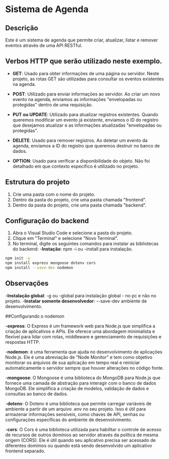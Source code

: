 # Sistema de Agenda

## Descrição

Este é um sistema de agenda que permite criar, atualizar, listar e remover eventos através de uma API RESTful.

## Verbos HTTP que serão utilizado neste exemplo.

- **GET**: Usado para obter informações de uma página ou servidor. Neste projeto, as rotas GET são utilizadas para consultar os eventos existentes na agenda.

- **POST**: Utilizado para enviar informações ao servidor. Ao criar um novo evento na agenda, enviamos as informações "envelopadas ou protegidas" dentro de uma requisição.

- **PUT ou UPDATE**: Utilizado para atualizar registros existentes. Quando queremos modificar um evento já existente, enviamos o ID do registro que desejamos atualizar e as informações atualizadas "envelopadas ou protegidas".

- **DELETE**: Usado para remover registros. Ao deletar um evento da agenda, enviamos a ID do registro que queremos destruir no banco de dados.

- **OPTION**: Usado para verificar a disponibilidade do objeto. Não foi detalhado em que contexto específico é utilizado no projeto.

## Estrutura do projeto

1. Crie uma pasta com o nome do projeto.
2. Dentro da pasta do projeto, crie uma pasta chamada "frontend".
3. Dentro da pasta do projeto, crie uma pasta chamada "backend".

## Configuração do backend

1. Abra o Visual Studio Code e selecione a pasta do projeto.
2. Clique em "Terminal" e selecione "Novo Terminal".
3. No terminal, digite os seguintes comandos para instalar as bibliotecas do backend:
-**Instação**: npm -i ou -install para instalação.

```bash
npm init -y
npm install express mongoose dotenv cors
npm install --save-dev nodemon
```

## Observações
-**Instalação global**: -g ou -global para instalação global - no pc e não no projeto.
-**Instalar somente desenvolvedor**: --save-dev ambiente de desenvolvimento.

##Configurando o nodemon

-**express**: O Express é um framework web para Node.js que simplifica a criação de aplicativos e APIs. Ele oferece uma abordagem minimalista e flexível para lidar com rotas, middleware e gerenciamento de requisições e respostas HTTP.

-**nodemon**: é uma ferramenta que ajuda no desenvolvimento de aplicações Node.js. Ele é uma abreviação de "Node Monitor" e tem como objetivo monitorar os arquivos de sua aplicação em tempo real e reiniciar automaticamente o servidor sempre que houver alterações no código fonte.

-**mongoose**: O Mongoose é uma biblioteca do MongoDB para Node.js que fornece uma camada de abstração para interagir com o banco de dados MongoDB. Ele simplifica a criação de modelos, validação de dados e consultas ao banco de dados.

-**dotenv**: O Dotenv é uma biblioteca que permite carregar variáveis de ambiente a partir de um arquivo .env no seu projeto. Isso é útil para armazenar informações sensíveis, como chaves de API, senhas ou configurações específicas do ambiente de desenvolvimento.

-**cors**: O Cors é uma biblioteca utilizada para habilitar o controle de acesso de recursos de outros domínios ao servidor através da política de mesma origem (CORS). Ele é útil quando seu aplicativo precisa ser acessado de diferentes domínios ou quando está sendo desenvolvido um aplicativo frontend separado.